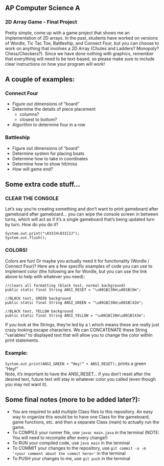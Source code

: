 ## AP Computer Science A
### 2D Array Game - Final Project

Pretty simple, come up with a game project that shows me an implementation of 2D arrays. In the past, students have worked on versions of Wordle, Tic Tac Toe, Battleship, and Connect Four, but you can choose to work on anything that involves a 2D Array (Chutes and Ladders? Monopoly? Chess/Checkers?). Since we have done nothing with graphics, remember that everything will need to be text-based, so please make sure to include clear instructions on how your program will work!

## A couple of examples:

### Connect Four
- Figure out dimensions of “board”
- Determine the details of piece placement
    - columns?
    - closest to bottom?
- Algorithm to determine four in a row

### Battleship
- Figure out dimensions of “board”
- Determine system for placing boats
- Determine how to take in coordinates
- Determine how to show hit/miss
- How will game end?

## Some extra code stuff…

### CLEAR THE CONSOLE  
Let’s say you’re creating something and don’t want to print gameboard after gameboard after gameboard… you can wipe the console screen in between turns, which will act as if it’s a single gameboard that’s being updated turn by turn. How do you do it?
```
System.out.print("\033[H\033[2J");  
System.out.flush();
```
### COLORS!
Colors are fun! Or maybe you actually need it for functionality (Wordle / Connect Four)? Here are a few specific examples of code you can use to implement color (the following are for Wordle, but you can use the link above to help with whatever you need):
```
//clears all formatting (black text, normal background)  
public static final String ANSI_RESET = "\u001B[30m\u001B[0m";
```
```
//BLACK text, GREEN background  
public static final String ANSI_GREEN = "\u001B[30m\u001B[42m";
```
```
//BLACK text, YELLOW background  
public static final String ANSI_YELLOW = "\u001B[30m\u001B[43m";
```
If you look at the Strings, they’re led by a \ which means these are really just crazy looking escape characters. We can CONCATENATE these String “variables” to displayed text that will allow you to change the color within print statements.

### Example:  
`System.out.print(ANSI_GREEN + “Hey!” + ANSI_RESET);` prints a green “Hey!”  
Note, it’s important to have the ANSI_RESET… if you don’t reset after the desired text, future text will stay in whatever color you called (even though you may not want it).

## Some final notes (more to be added later?):
- You are required to add multiple Class files to this repository. An easy way to organize this would be to have one Class for the gameboard, game functions, etc. and then a separate Class (main) to actually run the game.
- To COMPILE your runner file, use `javac main.java` in the terminal (NOTE: You will need to recompile after every change!)
- To RUN your compiled code, use `java main` in the terminal
- To COMMIT your changes to the repository, use `git commit -a -m '<your comment about the commit here>'` in the terminal
- To PUSH your changes to me, use `git push` in the terminal
